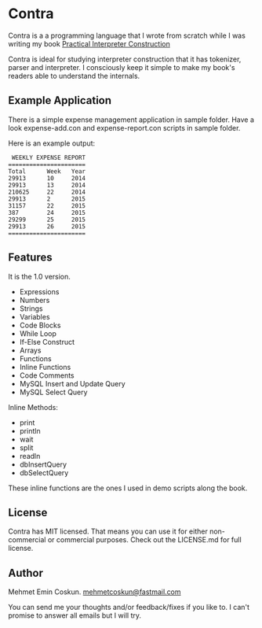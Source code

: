 # Contra #

Contra is a a programming language that I wrote from scratch
while I was writing my book
[Practical Interpreter Construction](https://leanpub.com/pic)

Contra is ideal for studying interpreter construction that it has
tokenizer, parser and interpreter. I consciously keep it simple
to make my book's readers able to understand the internals.

## Example Application ##

There is a simple expense management application in sample folder.
Have a look expense-add.con and expense-report.con scripts in sample folder.

Here is an example output:

```
 WEEKLY EXPENSE REPORT
======================
Total      Week   Year
29913      10     2014
29913      13     2014
210625     22     2014
29913      2      2015
31157      22     2015
387        24     2015
29299      25     2015
29913      26     2015
======================
```

## Features ##

It is the 1.0 version.

* Expressions
* Numbers
* Strings
* Variables
* Code Blocks
* While Loop
* If-Else Construct
* Arrays
* Functions
* Inline Functions
* Code Comments
* MySQL Insert and Update Query
* MySQL Select Query

Inline Methods:

* print
* println
* wait
* split
* readln
* dbInsertQuery
* dbSelectQuery

These inline functions are the ones I used in demo scripts along the book.

## License ##

Contra has MIT licensed. That means you can use it for either non-commercial
or commercial purposes.
Check out the LICENSE.md for full license.

## Author ##

Mehmet Emin Coskun. mehmetcoskun@fastmail.com

You can send me your thoughts and/or feedback/fixes if you like to. I can't promise
to answer all emails but I will try.
